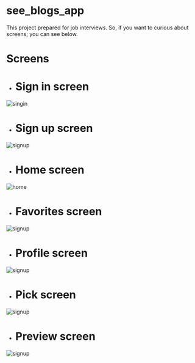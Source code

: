 # see_blogs_app

This project prepared for job interviews. So, if you want to curious about screens; you can see below.

# Screens


- # Sign in screen
 ![singin](https://res.cloudinary.com/dlzwvem1a/image/upload/v1648670214/see_blogs_flutter/sign_in123_nhwrif.png)

- # Sign up screen
 ![signup](https://res.cloudinary.com/dlzwvem1a/image/upload/v1648670214/see_blogs_flutter/sign_up123_q1uukh.png)

 - # Home screen
 ![home](https://res.cloudinary.com/dlzwvem1a/image/upload/v1648670214/see_blogs_flutter/home123_bksaak.png)

 - # Favorites screen
 ![signup](https://res.cloudinary.com/dlzwvem1a/image/upload/v1648670214/see_blogs_flutter/favorites123_wsirxo.png)
 
 - # Profile screen
 ![signup](https://res.cloudinary.com/dlzwvem1a/image/upload/v1648670215/see_blogs_flutter/profile123_rrm1lz.png)
 
 - # Pick screen
 ![signup](https://res.cloudinary.com/dlzwvem1a/image/upload/v1648670214/see_blogs_flutter/choose_pick_type123_puhh1u.png)
 
 - # Preview screen
 ![signup](https://res.cloudinary.com/dlzwvem1a/image/upload/v1648670215/see_blogs_flutter/select_photo123_ivocpr.png)


